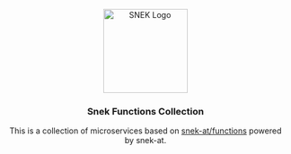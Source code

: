 <p align="center">
  <a href="https://snek.at/" target="_blank" rel="noopener noreferrer">
    <img src="https://avatars2.githubusercontent.com/u/55870326?s=400&u=c6c7f06305ddc94747d474850fde7b2044f53838&v=4" alt="SNEK Logo" height="150">
  </a>
</p>

<h3 align="center">Snek Functions Collection</h3>

<p align="center">
  This is a collection of microservices based on <a href="https://github.com/snek-at/functions" target="blank">snek-at/functions</a> powered by snek-at.
</p>
